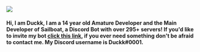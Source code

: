 [![ ](https://i.gyazo.com/807d5cab7a35b06f1a6c7ef06fc7707f.png)](https://gyazo.com/807d5cab7a35b06f1a6c7ef06fc7707f)
#### Hi, I am Duckk, I am a 14 year old Amature Developer and the Main Developer of Sailboat, a Discord Bot with over 295+ servers! If you'd like to invite my bot [click this link](https://dsc.gg/sailboat), if you ever need something don't be afraid to contact me. My Discord username is Duckk#0001.


